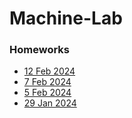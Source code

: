 # Machine-Lab

### Homeworks

- [12 Feb 2024](/Homeworks/12feb.md)
- [7 Feb 2024](/Homeworks/7feb.md)
- [5 Feb 2024](/Homeworks/5feb.md)
- [29 Jan 2024](/Homeworks/29jan.md)
